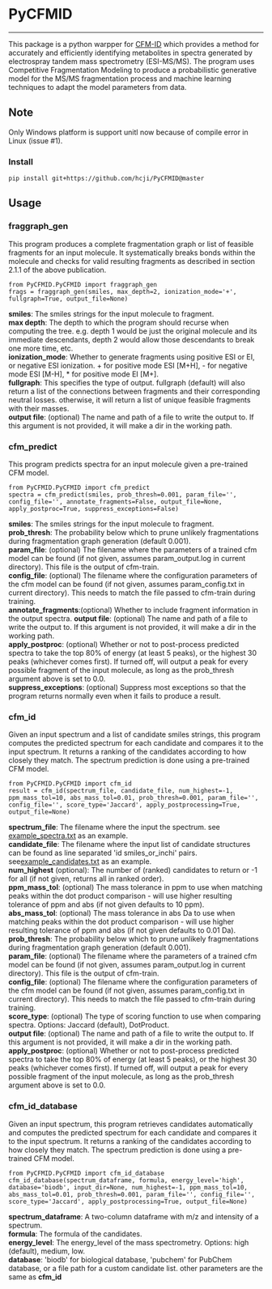 # PyCFMID
***

This package is a python warpper for [CFM-ID](https://sourceforge.net/projects/cfm-id/) which provides a method for accurately 
and efficiently identifying metabolites in spectra generated by electrospray tandem mass spectrometry (ESI-MS/MS). The program 
uses Competitive Fragmentation Modeling to produce a probabilistic generative model for the MS/MS fragmentation process and machine 
learning techniques to adapt the model parameters from data.  

## Note
Only Windows platform is support unitl now because of compile error in Linux (issue #1). 

### Install
    
    pip install git+https://github.com/hcji/PyCFMID@master

## Usage

### fraggraph_gen
This program produces a complete fragmentation graph or list of feasible fragments for an input molecule. It systematically breaks bonds within the molecule and checks for valid resulting fragments as described in section 2.1.1 of the above publication.
	
	from PyCFMID.PyCFMID import fraggraph_gen
	frags = fraggraph_gen(smiles, max_depth=2, ionization_mode='+', fullgraph=True, output_file=None)

**smiles**: The smiles strings for the input molecule to fragment.  
**max depth**: The depth to which the program should recurse when computing the tree. e.g. depth 1 would be just the original molecule and its immediate descendants, depth 2 would allow those descendants to break one more time, etc.    
**ionization_mode**: Whether to generate fragments using positive ESI or EI, or negative ESI ionization. + for positive mode ESI [M+H], - for negative mode ESI [M-H], * for positive mode EI [M+].    
**fullgraph**: This specifies the type of output. fullgraph (default) will also return a list of the connections between fragments and their corresponding neutral losses. otherwise, it will return a list of unique feasible fragments with their masses.    
**output file**: (optional) The name and path of a file to write the output to. If this argument is not provided, it will make a dir in the working path.    

### cfm_predict
This program predicts spectra for an input molecule given a pre-trained CFM model.

	from PyCFMID.PyCFMID import cfm_predict
	spectra = cfm_predict(smiles, prob_thresh=0.001, param_file='', config_file='', annotate_fragments=False, output_file=None, apply_postproc=True, suppress_exceptions=False)
	
**smiles**: The smiles strings for the input molecule to fragment.  
**prob_thresh**: The probability below which to prune unlikely fragmentations during fragmentation graph generation (default 0.001).    
**param_file**: (optional) The filename where the parameters of a trained cfm model can be found (if not given, assumes param_output.log in current directory). This file is the output of cfm-train.    
**config_file**: (optional) The filename where the configuration parameters of the cfm model can be found (if not given, assumes param_config.txt in current directory). This needs to match the file passed to cfm-train during training.    
**annotate_fragments**:(optional) Whether to include fragment information in the output spectra.
**output file**: (optional) The name and path of a file to write the output to. If this argument is not provided, it will make a dir in the working path.    
**apply_postproc**: (optional) Whether or not to post-process predicted spectra to take the top 80% of energy (at least 5 peaks), or the highest 30 peaks (whichever comes first). If turned off, will output a peak for every possible fragment of the input molecule, as long as the prob_thresh argument above is set to 0.0.   
**suppress_exceptions**: (optional) Suppress most exceptions so that the program returns normally even when it fails to produce a result.   

### cfm_id
Given an input spectrum and a list of candidate smiles strings, this program computes the predicted spectrum for each candidate and compares it to the input spectrum. It returns a ranking of the candidates according to how closely they match. The spectrum prediction is done using a pre-trained CFM model.

	from PyCFMID.PyCFMID import cfm_id
	result = cfm_id(spectrum_file, candidate_file, num_highest=-1, ppm_mass_tol=10, abs_mass_tol=0.01, prob_thresh=0.001, param_file='', config_file='', score_type='Jaccard', apply_postprocessing=True, output_file=None)

**spectrum_file**: The filename where the input the spectrum. see [example_spectra.txt](https://sourceforge.net/p/cfm-id/code/HEAD/tree/cfm/example_spec.txt) as an example.   
**candidate_file**: The filename where the input list of candidate structures can be found as line separated 'id smiles_or_inchi' pairs. see[example_candidates.txt](https://sourceforge.net/p/cfm-id/code/HEAD/tree/cfm/example_candidates.txt) as an example.   
**num_highest** (optional): The number of (ranked) candidates to return or -1 for all (if not given, returns all in ranked order).	  
**ppm_mass_tol**: (optional) The mass tolerance in ppm to use when matching peaks within the dot product comparison - will use higher resulting tolerance of ppm and abs (if not given defaults to 10 ppm).   
**abs_mass_tol**: (optional) The mass tolerance in abs Da to use when matching peaks within the dot product comparison - will use higher resulting tolerance of ppm and abs (if not given defaults to 0.01 Da).	  
**prob_thresh**: The probability below which to prune unlikely fragmentations during fragmentation graph generation (default 0.001).    
**param_file**: (optional) The filename where the parameters of a trained cfm model can be found (if not given, assumes param_output.log in current directory). This file is the output of cfm-train.    
**config_file**: (optional) The filename where the configuration parameters of the cfm model can be found (if not given, assumes param_config.txt in current directory). This needs to match the file passed to cfm-train during training.    
**score_type**: (optional) The type of scoring function to use when comparing spectra. Options: Jaccard (default), DotProduct.    
**output file**: (optional) The name and path of a file to write the output to. If this argument is not provided, it will make a dir in the working path.    
**apply_postproc**: (optional) Whether or not to post-process predicted spectra to take the top 80% of energy (at least 5 peaks), or the highest 30 peaks (whichever comes first). If turned off, will output a peak for every possible fragment of the input molecule, as long as the prob_thresh argument above is set to 0.0.   

### cfm_id_database
Given an input spectrum, this program retrieves candidates automatically and computes the predicted spectrum for each candidate and compares it to the input spectrum. It returns a ranking of the candidates according to how closely they match. The spectrum prediction is done using a pre-trained CFM model.

	from PyCFMID.PyCFMID import cfm_id_database
	cfm_id_database(spectrum_dataframe, formula, energy_level='high', database='biodb', input_dir=None, num_highest=-1, ppm_mass_tol=10, abs_mass_tol=0.01, prob_thresh=0.001, param_file='', config_file='', score_type='Jaccard', apply_postprocessing=True, output_file=None)
	
**spectrum_dataframe**: A two-column dataframe with m/z and intensity of a spectrum.  
**formula**: The formula of the candidates.  
**energy_level**: The energy_level of the mass spectrometry.  Options: high (default), medium, low.  
**database**: 'biodb' for biological database, 'pubchem' for PubChem database, or a file path for a custom candidate list. 
other parameters are the same as **cfm_id**